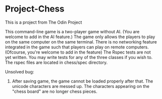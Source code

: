 # Project-Chess
This is a project from The Odin Project

This command-line game is a two-player game without AI. (You are welcome to add in the AI feature.)
The game only allows the players to play on the same computer on the same terminal. There is no networking feature integrated in the game such that players can play on 
remote computers. (Ofcourse, you're welcome to add in the feature)
The Rspec tests are not yet written. You may write tests for any of the three classes if you wish to. The rspec files are located in chess/spec directory.

Unsolved bug:
1. After saving game, the game cannot be loaded properly after that. The unicode characters are messed up. The characters appearing on the
   "chess board" are no longer chess pieces. 
